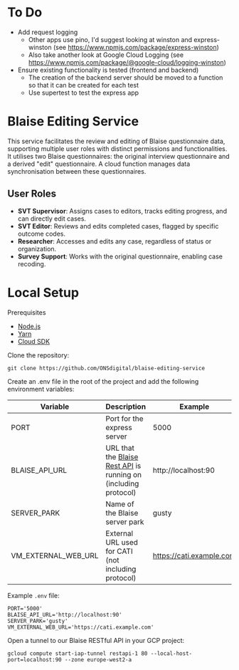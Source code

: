 # To Do

- Add request logging
  - Other apps use pino, I'd suggest looking at winston and express-winston (see https://www.npmjs.com/package/express-winston)
  - Also take another look at Google Cloud Logging (see https://www.npmjs.com/package/@google-cloud/logging-winston)
- Ensure existing functionality is tested (frontend and backend)
  - The creation of the backend server should be moved to a function so that it can be created for each test
  - Use supertest to test the express app

# Blaise Editing Service

This service facilitates the review and editing of Blaise questionnaire data, supporting multiple user roles with distinct permissions and functionalities. It utilises two Blaise questionnaires: the original interview questionnaire and a derived "edit" questionnaire. A cloud function manages data synchronisation between these questionnaires.

## User Roles

* **SVT Supervisor**: Assigns cases to editors, tracks editing progress, and can directly edit cases.
* **SVT Editor**: Reviews and edits completed cases, flagged by specific outcome codes.
* **Researcher**: Accesses and edits any case, regardless of status or organization.
* **Survey Support**: Works with the original questionnaire, enabling case recoding.

# Local Setup

Prerequisites
- [Node.js](https://nodejs.org/)
- [Yarn](https://yarnpkg.com/)
- [Cloud SDK](https://cloud.google.com/sdk/)

Clone the repository:

```shell script
git clone https://github.com/ONSdigital/blaise-editing-service
```

Create an .env file in the root of the project and add the following environment variables:

| Variable | Description | Example |
| --- | --- | --- |
| PORT | Port for the express server | 5000 |
| BLAISE_API_URL | URL that the [Blaise Rest API](https://github.com/ONSdigital/blaise-api-rest) is running on (including protocol) | http://localhost:90 |
| SERVER_PARK | Name of the Blaise server park | gusty |
| VM_EXTERNAL_WEB_URL | External URL used for CATI (not including protocol) | https://cati.example.com |

Example `.env` file:

```.env
PORT='5000'
BLAISE_API_URL='http://localhost:90'
SERVER_PARK='gusty'
VM_EXTERNAL_WEB_URL='https://cati.example.com'
```

Open a tunnel to our Blaise RESTful API in your GCP project:
```shell
gcloud compute start-iap-tunnel restapi-1 80 --local-host-port=localhost:90 --zone europe-west2-a
```
